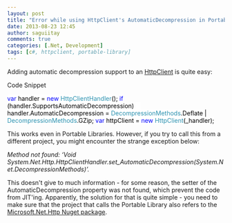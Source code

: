 ```yaml
---
layout: post
title: "Error while using HttpClient's AutomaticDecompression in Portable Libraries"
date: 2013-08-23 12:45
author: saguiitay
comments: true
categories: [.Net, Development]
tags: [c#, httpclient, portable-library]
---
```

Adding automatic decompression support to an [HttpClient](http://msdn.microsoft.com/en-us/library/system.net.http.httpclient.aspx) is quite easy:

Code Snippet

<span style="background:#ffffff;color:#0000ff;">var</span><span style="background:#ffffff;color:#000000;"> handler = </span><span style="background:#ffffff;color:#0000ff;">new </span><span style="background:#ffffff;color:#2b91af;">HttpClientHandler</span><span style="background:#ffffff;color:#000000;">();</span> <span style="background:#ffffff;color:#0000ff;">if</span><span style="background:#ffffff;color:#000000;"> (handler.SupportsAutomaticDecompression)</span> <span style="background:#ffffff;color:#000000;">    handler.AutomaticDecompression = </span><span style="background:#ffffff;color:#2b91af;">DecompressionMethods</span><span style="background:#ffffff;color:#000000;">.Deflate | </span><span style="background:#ffffff;color:#2b91af;">DecompressionMethods</span><span style="background:#ffffff;color:#000000;">.GZip;</span> <span style="background:#ffffff;color:#0000ff;">var</span><span style="background:#ffffff;color:#000000;"> httpClient = </span><span style="background:#ffffff;color:#0000ff;">new </span><span style="background:#ffffff;color:#2b91af;">HttpClient</span><span style="background:#ffffff;color:#000000;">(\_handler);</span>

This works even in Portable Libraries. However, if you try to call this from a different project, you might encounter the strange exception below:

*Method not found: ‘Void System.Net.Http.HttpClientHandler.set\_AutomaticDecompression(System.Net.DecompressionMethods)’.*

This doesn't give to much information - for some reason, the setter of the AutomaticDecompression property was not found, which prevent the code from JIT'ing. Apparently, the solution for that is quite simple - you need to make sure that the project that calls the Portable Library also refers to the [Microsoft.Net.Http Nuget package](http://www.nuget.org/packages/Microsoft.Net.Http/).



